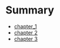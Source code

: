 # Summary

- [chapter_1](./chapter_1.md)
- [chapter 2](./chapter_2.md)
- [chapter 3](./chapter_3.md)
